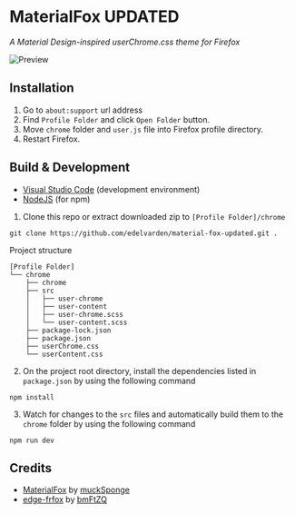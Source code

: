 # MaterialFox UPDATED
*A Material Design-inspired userChrome.css theme for Firefox*

![Preview](https://github.com/edelvarden/material-fox-updated/blob/main/preview.png?raw=true)

## Installation
1. Go to ```about:support``` url address
2. Find ```Profile Folder``` and click ```Open Folder``` button.
3. Move ```chrome``` folder and ```user.js``` file into Firefox profile directory.
4. Restart Firefox.

## Build & Development

- [Visual Studio Code](https://code.visualstudio.com/) (development environment)
- [NodeJS](https://nodejs.org/en/download) (for npm)

1. Clone this repo or extract downloaded zip to ```[Profile Folder]/chrome```

````
git clone https://github.com/edelvarden/material-fox-updated.git .
````

Project structure

```
[Profile Folder]
└── chrome
    ├── chrome
    ├── src
    │   ├── user-chrome
    │   ├── user-content
    │   ├── user-chrome.scss
    │   └── user-content.scss
    ├── package-lock.json
    ├── package.json
    ├── userChrome.css
    └── userContent.css
```

2. On the project root directory, install the dependencies listed in ```package.json``` by using the following command

````
npm install
````

3. Watch for changes to the ```src``` files and automatically build them to the ```chrome``` folder by using the following command

````
npm run dev
````

## Credits
- [MaterialFox](https://github.com/muckSponge/MaterialFox) by [muckSponge](https://github.com/muckSponge)
- [edge-frfox](https://github.com/bmFtZQ/edge-frfox) by [bmFtZQ](https://github.com/bmFtZQ)